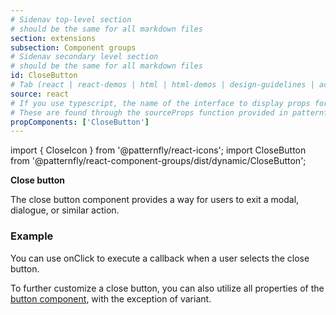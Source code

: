 ```yaml
---
# Sidenav top-level section
# should be the same for all markdown files
section: extensions
subsection: Component groups
# Sidenav secondary level section
# should be the same for all markdown files
id: CloseButton
# Tab (react | react-demos | html | html-demos | design-guidelines | accessibility)
source: react
# If you use typescript, the name of the interface to display props for
# These are found through the sourceProps function provided in patternfly-docs.source.js
propComponents: ['CloseButton']
---
```


import { CloseIcon } from '@patternfly/react-icons';
import CloseButton from '@patternfly/react-component-groups/dist/dynamic/CloseButton';

**Close button**

The close button component provides a way for users to exit a modal, dialogue, or similar action.

### Example ###
You can use  onClick  to execute a callback when a user selects the close button.

To further customize a close button, you can also utilize all properties of the [button component](/components/button), with the exception of variant.

```js file="./CloseButtonExample.tsx"

```
